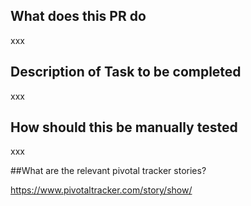 ## What does this PR do
xxx

## Description of Task to be completed

xxx

## How should this be manually tested

xxx

##What are the relevant pivotal tracker stories?

https://www.pivotaltracker.com/story/show/<id>
